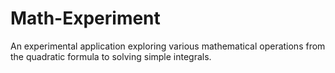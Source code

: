 # Math-Experiment
An experimental application exploring various mathematical operations from the quadratic formula to solving simple integrals.
